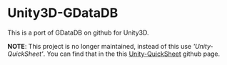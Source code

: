 Unity3D-GDataDB
===============

This is a port of GDataDB on github for Unity3D.


**NOTE**: This project is no longer maintained, instead of this use *'Unity-QuickSheet'*. You can find that in the this  [Unity-QuickSheet](https://github.com/kimsama/Unity-QuickSheet) github page.
